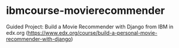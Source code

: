 # ibmcourse-movierecommender
Guided Project: Build a Movie Recommender with Django from IBM in edx.org (https://www.edx.org/course/build-a-personal-movie-recommender-with-django)
